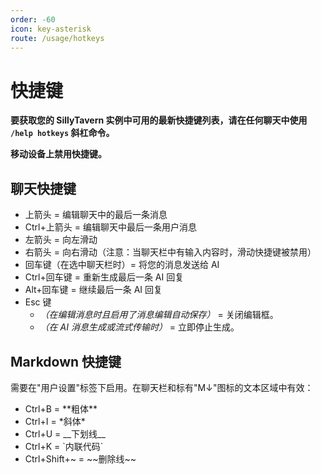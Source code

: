 ```yaml
---
order: -60
icon: key-asterisk
route: /usage/hotkeys
---
```


# 快捷键

**要获取您的 SillyTavern 实例中可用的最新快捷键列表，请在任何聊天中使用 `/help hotkeys` 斜杠命令。**

**移动设备上禁用快捷键。**

## 聊天快捷键

* 上箭头 = 编辑聊天中的最后一条消息
* Ctrl+上箭头 = 编辑聊天中最后一条用户消息
* 左箭头 = 向左滑动
* 右箭头 = 向右滑动（注意：当聊天栏中有输入内容时，滑动快捷键被禁用）
* 回车键（在选中聊天栏时）= 将您的消息发送给 AI
* Ctrl+回车键 = 重新生成最后一条 AI 回复
* Alt+回车键 = 继续最后一条 AI 回复
* Esc 键
  * *（在编辑消息时且启用了消息编辑自动保存）* = 关闭编辑框。
  * *（在 AI 消息生成或流式传输时）* = 立即停止生成。

## Markdown 快捷键

需要在"用户设置"标签下启用。在聊天栏和标有"M↓"图标的文本区域中有效：

* Ctrl+B = \*\*粗体\*\*
* Ctrl+I = \*斜体\*
* Ctrl+U = \_\_下划线\_\_
* Ctrl+K = \`内联代码\`
* Ctrl+Shift+~ = \~\~删除线\~\~
